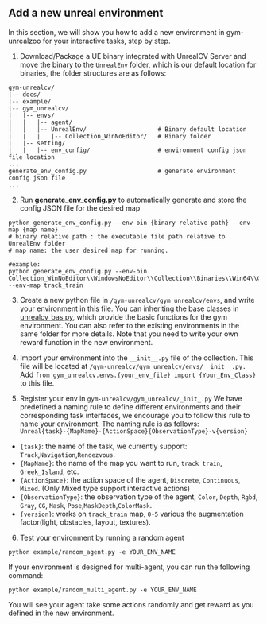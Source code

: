 ## Add a new unreal environment

In this section, we will show you how to add a new environment in gym-unrealzoo for your interactive tasks, step by step.
1. Download/Package a UE binary integrated with UnrealCV Server and move the binary to the `UnrealEnv` folder, which is our default location for binaries, the folder structures are as follows:
```
gym-unrealcv/  
|-- docs/                  
|-- example/                
|-- gym_unrealcv/              
|   |-- envs/    
|   |   |-- agent/     
|   |   |-- UnrealEnv/                    # Binary default location
|   |   |   |-- Collection_WinNoEditor/   # Binary folder
|   |-- setting/
|   |   |-- env_config/                   # environment config json file location  
...
generate_env_config.py                    # generate environment config json file
...
```
2. Run **generate_env_config.py** to automatically generate and store the config JSON file for the desired map
```
python generate_env_config.py --env-bin {binary relative path} --env-map {map name}  
# binary relative path : the executable file path relative to UnrealEnv folder
# map name: the user desired map for running.

#example:
python generate_env_config.py --env-bin Collection_WinNoEditor\\WindowsNoEditor\\Collection\\Binaries\\Win64\\Collection.exe --env-map track_train
```
3. Create a new python file in ```/gym-unrealcv/gym_unrealcv/envs```, and write your environment in this file. You can inheriting the base classes in [unrealcv_bas.py](./gym_unrealcv/envs/base_env.py), which provide the basic functions for the gym environment. You can also refer to the existing environments in the same folder for more details. Note that you need to write your own reward function in the new environment.

4. Import your environment into the ```__init__.py``` file of the collection. This file will be located at ```/gym-unrealcv/gym_unrealcv/envs/__init__.py.``` Add ```from gym_unrealcv.envs.{your_env_file} import {Your_Env_Class}``` to this file.
5. Register your env in ```gym-unrealcv/gym_unrealcv/_init_.py```
We have predefined a naming rule to define different environments and their corresponding task interfaces, we encourage you to follow this rule to name your environment. The naming rule is as follows:  
```Unreal{task}-{MapName}-{ActionSpace}{ObservationType}-v{version} ```
- ```{task}```: the name of the task, we currently support: ```Track```,```Navigation```,```Rendezvous```.
- ```{MapName}```: the name of the map you want to run, ```track_train```, ```Greek_Island```, etc.
- ```{ActionSpace}```: the action space of the agent, ```Discrete```, ```Continuous```, ```Mixed```. (Only Mixed type support interactive actions)
- ```{ObservationType}```: the observation type of the agent, ```Color```, ```Depth```, ```Rgbd```, ```Gray```, ```CG```, ```Mask```, ```Pose```,```MaskDepth```,```ColorMask```.
- ```{version}```: works on ```track_train``` map, ```0-5``` various the augmentation factor(light, obstacles, layout, textures).

6. Test your environment by running a random agent
```
python example/random_agent.py -e YOUR_ENV_NAME
```
If your environment is designed for multi-agent, you can run the following command:
```
python example/random_multi_agent.py -e YOUR_ENV_NAME
```

You will see your agent take some actions randomly and get reward as you defined in the new environment.

